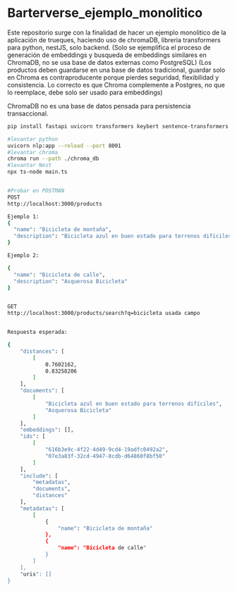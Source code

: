 # Barterverse_ejemplo_monolitico
Este repositorio surge con la finalidad de hacer un ejemplo monolitico de la aplicación de trueques, haciendo uso de chromaDB, libreria transformers para python, nestJS, solo backend.
(Solo se ejemplifica el proceso de generación de embeddings y busqueda de embeddings similares en ChromaDB, no se usa base de datos externas como PostgreSQL)
(Los productos deben guardarse en una base de datos tradicional, guardar solo en Chroma es contraproducente porque pierdes seguridad, flexibilidad y consistencia.
Lo correcto es que Chroma complemente a Postgres, no que lo reemplace, debe solo ser usado para embeddings)

ChromaDB no es una base de datos pensada para persistencia transaccional.

```bash
pip install fastapi uvicorn transformers keybert sentence-transformers chromadb

#levantar python
uvicorn nlp:app --reload --port 8001
#levantar chroma
chroma run --path ./chroma_db
#levantar Nest
npx ts-node main.ts


#Probar en POSTMAN
POST
http://localhost:3000/products

Ejemplo 1:
{
  "name": "Bicicleta de montaña",
  "description": "Bicicleta azul en buen estado para terrenos difíciles"
}

Ejemplo 2:

{
  "name": "Bicicleta de calle",
  "description": "Asquerosa Bicicleta"
}


GET
http://localhost:3000/products/search?q=bicicleta usada campo


Respuesta esperada:

{
    "distances": [
        [
            0.7602162,
            0.83258206
        ]
    ],
    "documents": [
        [
            "Bicicleta azul en buen estado para terrenos difíciles",
            "Asquerosa Bicicleta"
        ]
    ],
    "embeddings": [],
    "ids": [
        [
            "616b3e9c-4f22-4d49-9cd4-19adfc0492a2",
            "07e3a83f-32cd-4947-8cdb-d64860f8bf50"
        ]
    ],
    "include": [
        "metadatas",
        "documents",
        "distances"
    ],
    "metadatas": [
        [
            {
                "name": "Bicicleta de montaña"
            },
            {
                "name": "Bicicleta de calle"
            }
        ]
    ],
    "uris": []
}

